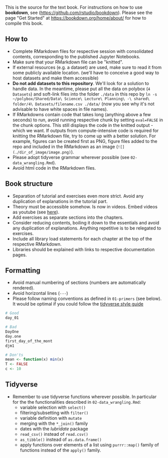 
This is the source for the text book. For instructions on how to use **bookdown**, see (https://github.com/rstudio/bookdown). Please see the page "Get Started" at https://bookdown.org/home/about/ for how to compile this book.

## How to

- Complete RMarkdown files for respective session with consolidated contents, corresponding to the published Jupyter Notebooks.
- Make sure that your RMarkdown file can be "knitted". 
- If external resources (e.g. a dataset) are used, make sure to read it from some publicly available location. (we'll have to conceive a good way to host datasets and make them accessible) 
- **Do not add datasets to this repository**. We'll look for a solution to handle data. In the meantime, please put all the data on polybox (`4 Datasets`) and soft-link files into the folder `./data` in this repo by `ln -s  ~/polybox/Shared/Data\ Science\ Lecture\ Planning\ -\ shared\ folder/4\ Datasets/filename.csv ./data/` (now you see why it's not advisable to have white spaces in file names).
- If RMarkdowns contain code that takes long (anything above a few seconds) to run, avoid running respective chunk by setting `eval=FALSE` in the chunk options. This still displays the code in the knitted output - which we want. If outputs from compute-intensive code is required for knitting the RMarkdown file, try to come up with a better solution. For example, figures can be created first as PNG, figure files added to the repo and included in the RMarkdown as an image (`![](./dir_of_image/image.png)`).
- Please adopt tidyverse grammar wherever possible (see `02-data_wrangling.Rmd`).
- Avoid html code in the RMarkdown files.

## Book structure

- Separation of tutorial and exercises even more strict. Avoid any duplication of explanations in the tutorial part.
- Theory must be accessible somehow. Is now in videos. Embed videos as youtube (see [here](https://bookdown.org/yihui/rmarkdown/learnr-videos.html)).
- Add exercises as separate sections into the chapters. 
- Consider reducing contents, boiling it down to the essentials and avoid any duplication of explanations. Anything repetitive is to be relegated to exercises.
- Include all library load statements for each chapter at the top of the respective RMarkdown.
- Libraries should be explained with links to respective documentation pages.

## Formatting

- Avoid manual numbering of sections (numbers are automatically rendered).
- Avoid horizontal lines (`---`)
- Please follow naming conventions as defined in `01-primers` (see below). It would be optimal if you could follow the [tidyverse style guide](https://style.tidyverse.org/)

```r
# Good
day_01

# Bad
DayOne
day.one
first_day_of_the_mont
djm1

# Don'ts
mean <- function(x) min(x)
T <- FALSE
c <- 10
```


## Tidyverse

- Remember to use tidyverse functions wherever possible. In particular for the the functionalities described in `02-data_wrangling.Rmd`:
  - variable selection with `select()`
  - filtering/subsetting with `filter()`
  - variable definition with `mutate`
  - merging with the `*_join()` family
  - dates with the *lubridate* package
  - `read_csv()` instead of `read.csv()`
  - `as_tibble()` instead of `as.data.frame()`
  - apply functions over elements of a list using `purrr::map()` family of functions instead of the `apply()` family.